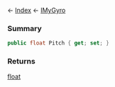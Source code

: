 ← [Index](Api-Index) ← [IMyGyro](Sandbox.ModAPI.Ingame.IMyGyro)

### Summary

```csharp
public float Pitch { get; set; }
```

### Returns

[float](System.Single)

